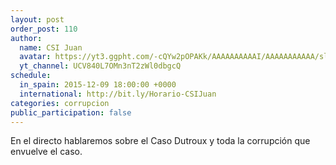 ```yaml
---
layout: post
order_post: 110
author:
  name: CSI Juan
  avatar: https://yt3.ggpht.com/-cQYw2pOPAKk/AAAAAAAAAAI/AAAAAAAAAAA/slfwNUguG78/s88-c-k-no/photo.jpg
  yt_channel: UCV840L7OMn3nT2zWl0dbgcQ
schedule:
  in_spain: 2015-12-09 18:00:00 +0000
  international: http://bit.ly/Horario-CSIJuan
categories: corrupcion
public_participation: false
---
```

En el directo hablaremos sobre el Caso Dutroux y toda la corrupción que envuelve
el caso.
